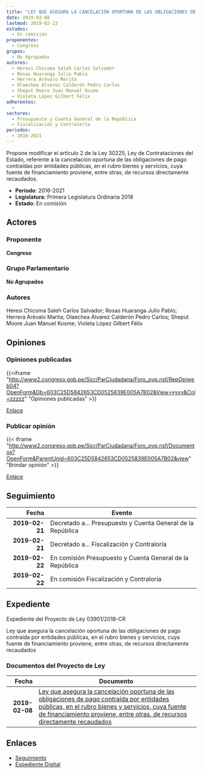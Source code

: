 ```yaml
---
title: "LEY QUE ASEGURA LA CANCELACIÓN OPORTUNA DE LAS OBLIGACIONES DE PAGO CONTRAÍDAS POR ENTIDADES PÚBLICAS, EN EL RUBRO BIENES Y SERVICIOS, CUYA FUENTE DE FINANCIAMIENTO PROVIENE, ENTRE OTRAS DE RECURSOS DIRECTAMENTE RECAUDADOS"
date: 2019-02-08
lastmod: 2019-02-22
estados: 
  - En comisión
proponentes: 
  - Congreso
grupos: 
  - No Agrupados
autores: 
  - Heresi Chicoma Saleh Carlos Salvador
  - Rosas Huaranga Julio Pablo
  - Herrera Arévalo Marita
  - Olaechea Álvarez Calderón Pedro Carlos
  - Sheput Moore Juan Manuel Kosme
  - Violeta López Gilbert Félix
adherentes: 
  - 
sectores: 
  - Presupuesto y Cuenta General de la República
  - Fiscalización y Contraloría
periodos: 
  - 2016-2021
---
```


Propone modificar el artículo 2 de la Ley 30225, Ley de Contrataciones del Estado, referente a la cancelación oportuna de las obligaciones de pago contraídas por entidades públicas, en el rubro bienes y servicios, cuya fuente de financiamiento proviene, entre otras, de recursos directamente recaudados.

- **Periodo**: 2016-2021
- **Legislatura**: Primera Legislatura Ordinaria 2018
- **Estado**: En comisión

## Actores

### Proponente

**Congreso**

### Grupo Parlamentario

**No Agrupados**

### Autores

Heresi Chicoma Saleh Carlos Salvador; Rosas Huaranga Julio Pablo; Herrera Arévalo Marita; Olaechea Álvarez Calderón Pedro Carlos; Sheput Moore Juan Manuel Kosme; Violeta López Gilbert Félix


## Opiniones

### Opiniones publicadas

{{<iframe "http://www2.congreso.gob.pe/Sicr/ParCiudadana/Foro_pvp.nsf/RepOpiweb04?OpenForm&Db=603C25D5842653CD0525839E005A7B02&View=yyyy&Col=zzzzz" "Opiniones publicadas" >}}

[Enlace](http://www2.congreso.gob.pe/Sicr/ParCiudadana/Foro_pvp.nsf/RepOpiweb04?OpenForm&Db=603C25D5842653CD0525839E005A7B02&View=yyyy&Col=zzzzz)
### Publicar opinión

{{< iframe "http://www2.congreso.gob.pe/Sicr/ParCiudadana/Foro_pvp.nsf/Documentos?OpenForm&ParentUnid=603C25D5842653CD0525839E005A7B02&view" "Brindar opinión" >}}

[Enlace](http://www2.congreso.gob.pe/Sicr/ParCiudadana/Foro_pvp.nsf/Documentos?OpenForm&ParentUnid=603C25D5842653CD0525839E005A7B02&view)

## Seguimiento

| Fecha | Evento |
|------:|--------|
| **2019-02-21** | Decretado a... Presupuesto y Cuenta General de la República|
| **2019-02-21** | Decretado a... Fiscalización y Contraloría|
| **2019-02-22** | En comisión Presupuesto y Cuenta General de la República|
| **2019-02-22** | En comisión Fiscalización y Contraloría|


## Expediente

Expediente del Proyecto de Ley 03901/2018-CR

Ley que asegura la cancelación oportuna de las obligaciones de pago contraída por entidades públicas, en el rubro bienes y servicios, cuya fuente de financiamiento proviene, entre otras, de recursos directamente recaudados


### Documentos del Proyecto de Ley

| Fecha | Documento |
|------:|--------|
| **2019-02-08** | [Ley que asegura la cancelación oportuna de las obligaciones de pago contraída por entidades públicas, en el rubro bienes y servicios, cuya fuente de financiamiento proviene, entre otras, de recursos directamente recaudados](http://www.leyes.congreso.gob.pe/Documentos/2016_2021/Proyectos_de_Ley_y_de_Resoluciones_Legislativas/PL0390120190208..pdf) |

## Enlaces 

- [Seguimiento](http://www2.congreso.gob.pehttp://www2.congreso.gob.pe/Sicr/TraDocEstProc/CLProLey2016.nsf/f7fff46988ca05b1052578e100829cc7/a8de00a2b28c611d0525839b00758a5e?OpenDocument)
- [Expediente Digital](http://www2.congreso.gob.pehttp://www2.congreso.gob.pe/Sicr/TraDocEstProc/CLProLey2016.nsf/f7fff46988ca05b1052578e100829cc7/a8de00a2b28c611d0525839b00758a5e?OpenDocument&Click=05257FB7005EB655.eb71d0cf91d8294e05256cdf006b5706/$Body/0.1C6C)
